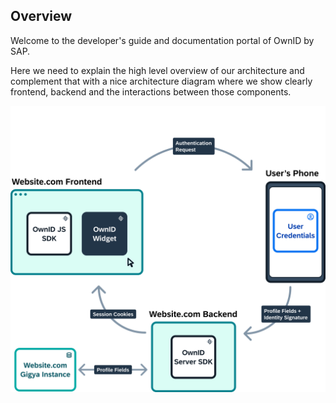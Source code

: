 ## Overview

Welcome to the developer's guide and documentation portal of OwnID by SAP.

Here we need to explain the high level overview of our architecture and complement that with a nice architecture diagram where we show clearly frontend, backend and the interactions between those components.

![architecture](_media/ownid-how-it-works.png)